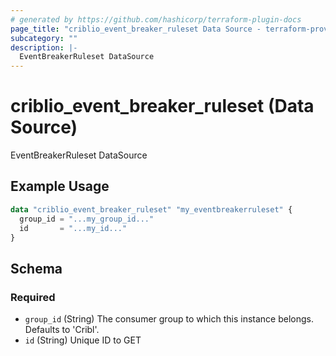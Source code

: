 ```yaml
---
# generated by https://github.com/hashicorp/terraform-plugin-docs
page_title: "criblio_event_breaker_ruleset Data Source - terraform-provider-criblio"
subcategory: ""
description: |-
  EventBreakerRuleset DataSource
---
```


# criblio_event_breaker_ruleset (Data Source)

EventBreakerRuleset DataSource

## Example Usage

```terraform
data "criblio_event_breaker_ruleset" "my_eventbreakerruleset" {
  group_id = "...my_group_id..."
  id       = "...my_id..."
}
```

<!-- schema generated by tfplugindocs -->
## Schema

### Required

- `group_id` (String) The consumer group to which this instance belongs. Defaults to 'Cribl'.
- `id` (String) Unique ID to GET
